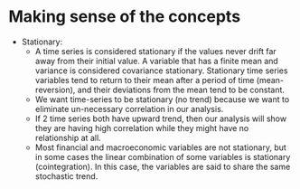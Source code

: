 # Making sense of the concepts

* Stationary:
  * A time series is considered stationary if the values never drift far away from their initial value. A variable that has a finite mean and variance is considered covariance stationary. Stationary time series variables tend to return to their mean after a period of time \(mean- reversion\), and their deviations from the mean tend to be constant.
  * We want time-series to be stationary \(no trend\) because we want to eliminate un-necessary correlation in our analysis.
  * If 2 time series both have upward trend, then our analysis will show they are having high correlation while they might have no relationship at all.
  * Most financial and macroeconomic variables are not stationary, but in some cases the linear combination of some variables is stationary \(cointegration\). In this case, the variables are said to share the same stochastic trend.

